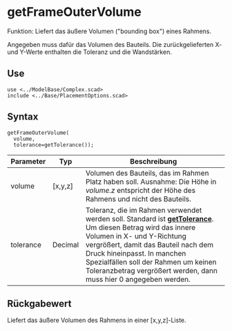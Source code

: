 # getFrameOuterVolume

Funktion: Liefert das äußere Volumen ("bounding box") eines Rahmens.

Angegeben muss dafür das Volumen des Bauteils. Die zurückgelieferten X- und Y-Werte enthalten die Toleranz und die Wandstärken.

## Use
```
use <../ModelBase/Complex.scad>
include <../Base/PlacementOptions.scad>
```

## Syntax
```
getFrameOuterVolume(
  volume, 
  tolerance=getTolerance());
```

| Parameter | Typ | Beschreibung |
| ------ | ------ | ------ |
| volume | \[x,y,z] | Volumen des Bauteils, das im Rahmen Platz haben soll. Ausnahme: Die Höhe in *volume.z* entspricht der Höhe des Rahmens und nicht des Bauteils. |
| tolerance | Decimal | Toleranz, die im Rahmen verwendet werden soll. Standard ist [__getTolerance__](../Base/getTolerance.md). Um diesen Betrag wird das innere Volumen in X- und Y-Richtung vergrößert, damit das Bauteil nach dem Druck hineinpasst. In manchen Spezialfällen soll der Rahmen um keinen Toleranzbetrag vergrößert werden, dann muss hier 0 angegeben werden. |

## Rückgabewert
Liefert das äußere Volumen des Rahmens in einer \[x,y,z]-Liste.

